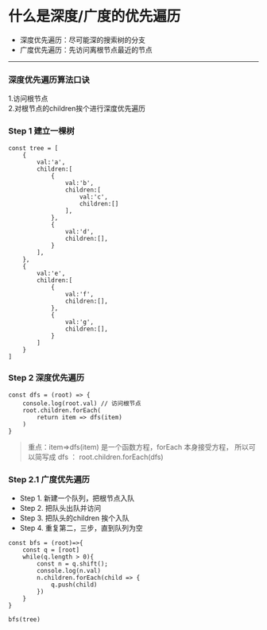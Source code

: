 # 什么是深度/广度的优先遍历
- 深度优先遍历：尽可能深的搜索树的分支 <br/>
- 广度优先遍历：先访问离根节点最近的节点
***

### 深度优先遍历算法口诀
1.访问根节点 <br/>
2.对根节点的children挨个进行深度优先遍历


### Step 1 建立一棵树
```
const tree = [
    {
        val:'a', 
        children:[
            {
                val:'b', 
                children:[
                    val:'c',
                    children:[]
                ], 
            },
            {
                val:'d', 
                children:[], 
            }
        ], 
    }, 
    {
        val:'e',
        children:[
            {
                val:'f', 
                children:[], 
            },
            {
                val:'g', 
                children:[], 
            }
        ]
    }
]
```

### Step 2 深度优先遍历
```
const dfs = (root) => {
    console.log(root.val) // 访问根节点
    root.children.forEach(
        return item => dfs(item)
    )
}

```
> 重点：item=>dfs(item) 是一个函数方程，forEach 本身接受方程， 所以可以简写成 dfs ： root.children.forEach(dfs)

### Step 2.1 广度优先遍历

- Step 1. 新建一个队列，把根节点入队
- Step 2. 把队头出队并访问
- Step 3. 把队头的children 挨个入队
- Step 4. 重复第二，三步，直到队列为空

```
const bfs = (root)=>{
    const q = [root]
    while(q.length > 0){
        const n = q.shift();
        console.log(n.val)
        n.children.forEach(child => {
            q.push(child)
        })
    }
}

bfs(tree)
```


